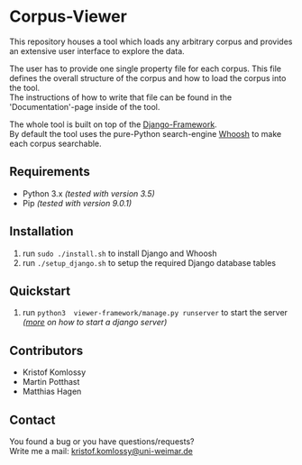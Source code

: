 # Corpus-Viewer
This repository houses a tool which loads any arbitrary corpus and provides an extensive user interface to explore the data. 

The user has to provide one single property file for each corpus. This file defines the overall structure of the corpus and how to load the corpus into the tool.  
The instructions of how to write that file can be found in the 'Documentation'-page inside of the tool.  

The whole tool is built on top of the [Django-Framework](https://www.djangoproject.com/).  
By default the tool uses the pure-Python search-engine [Whoosh](https://pypi.python.org/pypi/Whoosh/) to make each corpus searchable.

## Requirements
* Python 3.x _(tested with version 3.5)_
* Pip _(tested with version 9.0.1)_

## Installation
1. run `sudo ./install.sh` to install Django and Whoosh
2. run `./setup_django.sh` to setup the required Django database tables

## Quickstart
1. run `python3  viewer-framework/manage.py runserver` to start the server _([more](https://docs.djangoproject.com/en/1.10/ref/django-admin/#django-admin-runserver) on how to start a django server)_

## Contributors
* Kristof Komlossy
* Martin Potthast
* Matthias Hagen

## Contact
You found a bug or you have questions/requests?  
Write me a mail: kristof.komlossy@uni-weimar.de